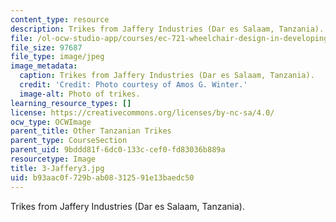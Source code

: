 ```yaml
---
content_type: resource
description: Trikes from Jaffery Industries (Dar es Salaam, Tanzania).
file: /ol-ocw-studio-app/courses/ec-721-wheelchair-design-in-developing-countries-spring-2009/b93aac0f729bab08312591e13baedc50_3-Jaffery3.jpg
file_size: 97687
file_type: image/jpeg
image_metadata:
  caption: Trikes from Jaffery Industries (Dar es Salaam, Tanzania).
  credit: 'Credit: Photo courtesy of Amos G. Winter.'
  image-alt: Photo of trikes.
learning_resource_types: []
license: https://creativecommons.org/licenses/by-nc-sa/4.0/
ocw_type: OCWImage
parent_title: Other Tanzanian Trikes
parent_type: CourseSection
parent_uid: 9bddd81f-6dc0-133c-cef0-fd83036b889a
resourcetype: Image
title: 3-Jaffery3.jpg
uid: b93aac0f-729b-ab08-3125-91e13baedc50
---
```

Trikes from Jaffery Industries (Dar es Salaam, Tanzania).